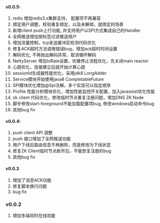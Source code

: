 #### v0.0.5:

1. redis 增加redis3.x集群支持， 配置项不再兼容
2. 绑定用户调整，校验重复绑定，以及未解绑，就绑定的场景
3. 新增client push上行功能, 并支持用户以SPI方式集成自己的Handler
4. 全网推送增加按标签过滤推送用户
5. 增加流量控制，tcp发送缓冲区检测代码优化
6. 修复ACK超时方法调用错误bug，增加ack超时时间设置
7. 解码优化, 不再抛出解码异常，取消循环解码
8. NettyServer 增加IoRate设置，优雅停止流程优化，先关闭main reactor
9. 心跳优化，连接建立后就开始计算心跳
10. sessionId生成器性能优化，采用jdk8 LongAdder
11. Service模块开始使用java8 CompletableFuture
12. SPI模块优化增加@Spi注解，多个实现可以指定顺序
13. Profile 性能分析模块优化，增加性能监控开关配置，加入javassist优化性能
14. zk client 代码优化，修改临时节点重复注册问题，增加DNS ZK Node
15. 脚步修改start-foreground不能加载配置项bug, 修改windows启动命令bug
16. 其他bug fix




#### v0.0.4:

1. push client API 调整
2. push 接口增加了全网推送功能
3. 用户下线后路由信息不再删除，而是修改为下线状态
4. 修复ZK Client临时节点断开后，不能恢复注册的bug
5. 其他bug fix

#### v0.0.3

1. 增加了消息ACK功能
2. 修复脚本换行问题
3. bug fix

### v0.0.2

1. 增加多端同时在线攻能
